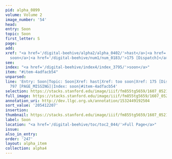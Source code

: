 ```yaml
---
pid: alpha_0899
volume: Volume 2
image_number: '54'
head:
entry: Soon
topic: Soon
first_letter: S
page:
add:
xref: "<a href='/digital-beehive/alpha2/alpha_0402/'>hast</a>|<a href='/digital-beehive/alpha5/alpha_0973/'>too
  soon</a>|<a href='/digital-beehive/num1/num_0183/'>175 [Dispatch]</a>|797 [PAGE_MISSING]"
see:
index: "<a href='/digital-beehive/index4/index_3795/'>soon</a>"
item: "#item-4adfacb54"
unparsed:
line: 'Entry: Soon|Topic: Soon|Xref: hast|Xref: too soon|Xref: 175 [Dispatch]|Xref:
  797 [PAGE_MISSING]|Index: soon|#item-4adfacb54'
selection: https://stacks.stanford.edu/image/iiif/fm855tg5659/1607_0521/764,2207,2965,380/full/0/default.jpg
full_image: https://stacks.stanford.edu/image/iiif/fm855tg5659/1607_0521/full/full/0/default.jpg
annotation_uri: http://dev.llgc.org.uk/annotation/1532449192504
sort_value: '205412207'
insertion:
thumbnail: https://stacks.stanford.edu/image/iiif/fm855tg5659/1607_0521/764,2207,600,180/250,/0/default.jpg
label: Soon
location: "<a href='/digital-beehive/toc/toc2_044/'>Full Page</a>"
issue:
also_in_entry:
order: '247'
layout: alpha_item
collection: alpha4
---
```

